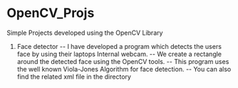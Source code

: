 # OpenCV_Projs
Simple Projects developed using the OpenCV Library
1. Face detector
  -- I have developed a program which detects the users face by using their laptops Internal webcam.
  -- We create a rectangle around the detected face using the OpenCV tools.
  -- This program uses the well known Viola-Jones Algorithm for face detection.
  -- You can also find the related xml file in the directory
